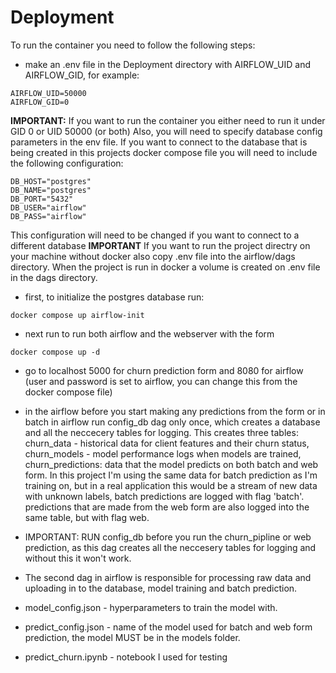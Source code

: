 # Deployment

To run the container you need to follow the following steps:
* make an .env file in the Deployment directory with AIRFLOW_UID and AIRFLOW_GID, for example:
```
AIRFLOW_UID=50000
AIRFLOW_GID=0
```
**IMPORTANT:** If you want to run the container you either need to run it under GID 0 or UID 50000 (or both)
Also, you will need to specify database config parameters in the env file. 
If you want to connect to the database that is being created in this projects docker compose file you will need to include the following configuration:
```
DB_HOST="postgres"
DB_NAME="postgres"
DB_PORT="5432"
DB_USER="airflow"
DB_PASS="airflow"
```
This configuration will need to be changed if you want to connect to a different database
**IMPORTANT** If you want to run the project directry on your machine without docker also copy .env file into the airflow/dags directory. 
When the project is run in docker a volume is created on .env file in the dags directory. 

* first, to initialize the postgres database run:
```
docker compose up airflow-init
```

* next run to run both airflow and the webserver with the form
```
docker compose up -d
```
* go to localhost 5000 for churn prediction form and 8080 for airflow (user and password is set to airflow, you can change this from the docker compose file)

* in the airflow before you start making any predictions from the form or in batch in airflow run config_db dag only once, which creates a database and all the neccecery tables for logging. This creates three tables: churn_data - historical data for client features and their churn status, churn_models - model performance logs when models are trained, churn_predictions: data that the model predicts on both batch and web form. In this project I'm using the same data for batch prediction as I'm training on, but in a real application this would be a stream of new data with unknown labels, batch predictions are logged with flag 'batch'. predictions that are made from the web form are also logged into the same table, but with flag web.
* IMPORTANT: RUN config_db before you run the churn_pipline or web prediction, as this dag creates all the neccesery tables for logging and without this it won't work.

* The second dag in airflow is responsible for processing raw data and uploading in to the database, model training and batch prediction.

* model_config.json - hyperparameters to train the model with.

* predict_config.json - name of the model used for batch and web form prediction, the model MUST be in the models folder.

* predict_churn.ipynb - notebook I used for testing

